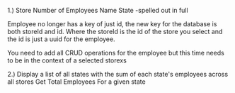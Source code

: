 1.)
Store
Number of Employees
Name
State -spelled out in full


Employee no longer has a key of just id, the new key for the database is
both storeId and id. Where the storeId is the id of the store you select and the id
is just a uuid for the employee.

You need to add all CRUD operations for the employee but this time needs to be in the context of a selected storexs


2.)
Display a list of all states with the sum of each state's employees across all stores
Get Total Employees For a given state